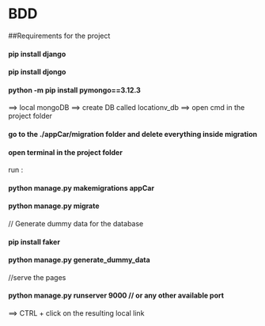 # BDD
##Requirements for the project

#### pip install django
#### pip install djongo
#### python -m pip install pymongo==3.12.3

==> local mongoDB
==> create DB called locationv_db
==> open cmd in the project folder

#### go to the ./appCar/migration folder and delete everything inside migration 
#### open terminal in the project folder
run :
#### python manage.py makemigrations appCar
#### python manage.py migrate

// Generate dummy data for the database
#### pip install faker 
#### python manage.py generate_dummy_data

//serve the pages
#### python manage.py runserver 9000  // or any other available port
			

==> CTRL + click on the resulting local link
